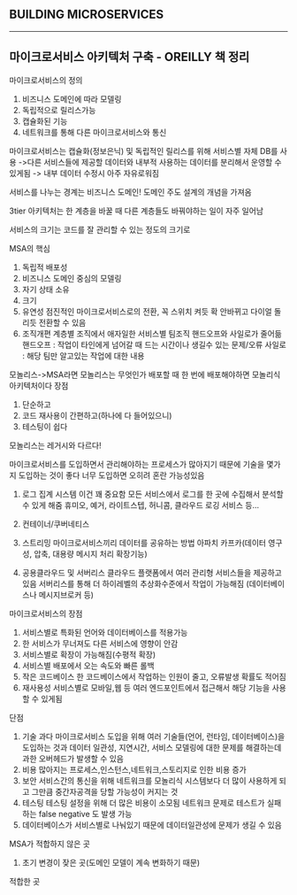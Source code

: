 ## BUILDING MICROSERVICES

---

## 마이크로서비스 아키텍처 구축 - OREILLY 책 정리

마이크로서비스의 정의

1. 비즈니스 도메인에 따라 모델링
2. 독립적으로 릴리스가능
3. 캡슐화된 기능
4. 네트워크를 통해 다른 마이크로서비스와 통신

마이크로서비스는 캡슐화(정보은닉) 및 독립적인 릴리스를 위해 서비스별 자체 DB를 사용
->다른 서비스들에 제공할 데이터와 내부적 사용하는 데이터를 분리해서 운영할 수 있게됨
-> 내부 데이터 수정시 아주 자유로워짐

서비스를 나누는 경계는 비즈니스 도메인!
도메인 주도 설계의 개념을 가져옴

3tier 아키텍처는 한 계층을 바꿀 때 다른 계층들도 바꿔야하는 일이 자주 일어남

서비스의 크기는 코드를 잘 관리할 수 있는 정도의 크기로

MSA의 핵심
1. 독립적 배포성
2. 비즈니스 도메인 중심의 모델링
3. 자기 상태 소유
4. 크기
5. 유연성
점진적인 마이크로서비스로의 전환, 꼭 스위치 켜듯 확 안바뀌고 다이얼 돌리듯 전환할 수 있음
6. 조직개편
계층별 조직에서 애자일한 서비스별 팀조직
핸드오프와 사일로가 줄어듦
핸드오프 : 작업이 타인에게 넘어갈 때 드는 시간이나 생길수 있는 문제/오류
사일로 : 해당 팀만 알고있는 작업에 대한 내용

모놀리스->MSA라면
모놀리스는 무엇인가
배포할 때 한 번에 배포해야하면 모놀리식 아키텍처이다
장점
1. 단순하고
2. 코드 재사용이 간편하고(하나에 다 들어있으니)
3. 테스팅이 쉽다

모놀리스는 레거시와 다르다!


마이크로서비스를 도입하면서 관리해야하는 프로세스가 많아지기 때문에 기술을 몇가지 도입하는 것이 좋다
너무 도입하면 오히려 혼란 가능성있음
1. 로그 집계 시스템
이건 꽤 중요함
모든 서비스에서 로그를 한 곳에 수집해서 분석할 수 있게 해줌
휴미오, 예거, 라이트스텝, 허니콤, 클라우드 로깅 서비스 등...

2. 컨테이너/쿠버네티스
3. 스트리밍
마이크로서비스끼리 데이터를 공유하는 방법
아파치 카프카(데이터 영구성, 압축, 대용량 메시지 처리 확장기능)
4. 공용클라우드 및 서버리스
클라우드 플랫폼에서 여러 관리형 서비스들을 제공하고있음
서버리스를 통해 더 하이레벨의 추상화수준에서 작업이 가능해짐 (데이터베이스나 메시지브로커 등)

마이크로서비스의 장점

1. 서비스별로 특화된 언어와 데이터베이스를 적용가능
2. 한 서비스가 무너져도 다른 서비스에 영향이 안감
3. 서비스별로 확장이 가능해짐(수평적 확장)
4. 서비스별 배포에서 오는 속도와 빠른 롤백
5. 작은 코드베이스
한 코드베이스에서 작업하는 인원이 줄고, 오류발생 확률도 적어짐
6. 재사용성
서비스별로 모바일,웹 등 여러 엔드포인트에서 접근해서 해당 기능을 사용할 수 있게됨

단점

1. 기술 과다
마이크로서비스 도입을 위해 여러 기술들(언어, 런타임, 데이터베이스)을 도입하는 것과
데이터 일관성, 지연시간, 서비스 모델링에 대한 문제를 해결하는데
과한 오버헤드가 발생할 수 있음
2. 비용
많아지는 프로세스,인스턴스,네트워크,스토리지로 인한 비용 증가
3. 보안
서비스간의 통신을 위해 네트워크를 모놀리식 시스템보다 더 많이 사용하게 되고 그만큼 중간자공격을 당할 가능성이 커지는 것
4. 테스팅
테스팅 설정을 위해 더 많은 비용이 소모됨
네트워크 문제로 테스트가 실패하는 false negative 도 발생 가능
5. 데이터베이스가 서비스별로 나눠있기 때문에 데이터일관성에 문제가 생길 수 있음

MSA가 적합하지 않은 곳
1. 초기 변경이 잦은 곳(도메인 모델이 계속 변화하기 때문)

적합한 곳


